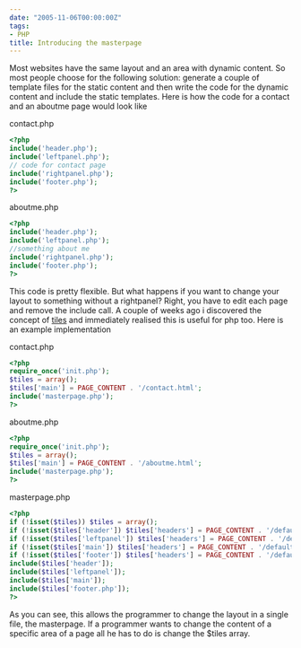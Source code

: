 ```yaml
---
date: "2005-11-06T00:00:00Z"
tags:
- PHP
title: Introducing the masterpage
---
```

Most websites have the same layout and an area with dynamic content. So most people choose for the following solution: generate a couple of template files for the static content and then write the code for the dynamic content and include the static templates. Here is how the code for a contact and an aboutme page would look like

contact.php
```php
<?php
include('header.php');
include('leftpanel.php');
// code for contact page
include('rightpanel.php');
include('footer.php');
?>
``` 

aboutme.php
```php
<?php
include('header.php');
include('leftpanel.php');
//something about me
include('rightpanel.php');
include('footer.php');
?>
``` 

This code is pretty flexible. But what happens if you want to change your layout to something without a rightpanel? Right, you have to edit each page and remove the include call. A couple of weeks ago i discovered the concept of [tiles](http://www.lifl.fr/~dumoulin/tiles/) and immediately realised this is useful for php too. Here is an example implementation

contact.php
```php
<?php
require_once('init.php');
$tiles = array();
$tiles['main'] = PAGE_CONTENT . '/contact.html';
include('masterpage.php');
?>
``` 

aboutme.php
```php
<?php
require_once('init.php');
$tiles = array();
$tiles['main'] = PAGE_CONTENT . '/aboutme.html';
include('masterpage.php');
?>
``` 

masterpage.php
```php
<?php
if (!isset($tiles)) $tiles = array();
if (!isset($tiles['header']) $tiles['headers'] = PAGE_CONTENT . '/default-header.html';
if (!isset($tiles['leftpanel']) $tiles['headers'] = PAGE_CONTENT . '/default-leftpanel.html';
if (!isset($tiles['main']) $tiles['headers'] = PAGE_CONTENT . '/default-main.html';
if (!isset($tiles['footer']) $tiles['headers'] = PAGE_CONTENT . '/default-footer.html';
include($tiles['header']);
include($tiles['leftpanel']);
include($tiles['main']);
include($tiles['footer.php']);
?>
``` 

As you can see, this allows the programmer to change the layout in a single file, the masterpage. If a programmer wants to change the content of a specific area of a page all he has to do is change the $tiles array.
